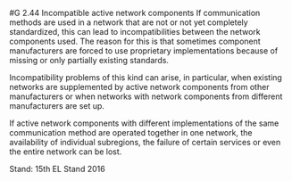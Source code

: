 #G 2.44 Incompatible active network components
If communication methods are used in a network that are not or not yet completely standardized, this can lead to incompatibilities between the network components used. The reason for this is that sometimes component manufacturers are forced to use proprietary implementations because of missing or only partially existing standards.

Incompatibility problems of this kind can arise, in particular, when existing networks are supplemented by active network components from other manufacturers or when networks with network components from different manufacturers are set up.

If active network components with different implementations of the same communication method are operated together in one network, the availability of individual subregions, the failure of certain services or even the entire network can be lost.

Stand: 15th EL Stand 2016



